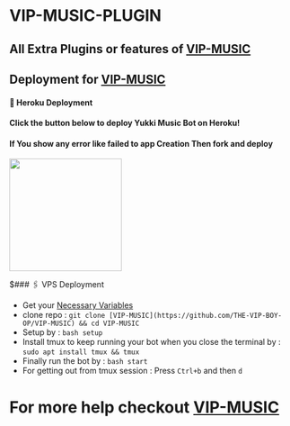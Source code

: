 # VIP-MUSIC-PLUGIN
## All Extra Plugins or features of [VIP-MUSIC](https://github.com/THE-VIP-BOY-OP/VIP-MUSIC)




## Deployment for [VIP-MUSIC](https://github.com/THE-VIP-BOY-OP/VIP-MUSIC)

#### 🚀 Heroku Deployment

<h4>Click the button below to deploy Yukki Music Bot on Heroku!</h4>    
<h4>If You show any error like failed to app Creation Then fork and deploy </h4>
<a href="https://dashboard.heroku.com/new?template=https://github.com/THE-VIP-BOY-OP/VIP-MUSIC"><img src="https://img.shields.io/badge/Deploy%20To%20Heroku-blueviolet?style=for-the-badge&logo=heroku" width="200""/></a>


$### 🖇 VPS Deployment
- Get your [Necessary Variables](https://github.com/THE-VIP-BOY-OP/VIP-MUSIC/blob/master/sample.env)
- clone repo : `git clone [VIP-MUSIC](https://github.com/THE-VIP-BOY-OP/VIP-MUSIC) && cd VIP-MUSIC`
- Setup by : `bash setup`
- Install tmux to keep running your bot when you close the terminal by :
`sudo apt install tmux && tmux`
- Finally run the bot by :
`bash start`
- For getting out from tmux session : Press `Ctrl+b` and then `d`<br>


# For more help checkout [VIP-MUSIC](https://github.com/THE-VIP-BOY-OP/VIP-MUSIC)


